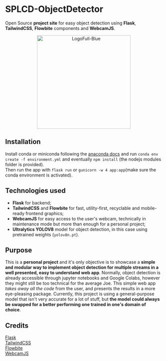 # SPLCD-ObjectDetector

Open Source **project site** for easy object detection using **Flask**, **TailwindCSS**, **Flowbite** components and **WebcamJS**.

<p align="center">
<img src="https://user-images.githubusercontent.com/104271382/237925682-89be2835-2732-4574-aa30-cdeb7ad6d52f.png" alt="LogoFull-Blue" style="max-width: 100%; width:300px; height:300px;">
</p>

## Installation
Install conda or miniconda following the [anaconda docs](https://docs.conda.io/projects/conda/en/stable/user-guide/install/index.html) and run `conda env create -f environment.yml` and eventually `npm install` (the nodejs modules folder is provided).  
Then run the app with `flask run` or `gunicorn -w 4 app:app`(make sure the conda environment is activated).

## Technologies used

* **Flask** for backend; 
* **TailwindCSS** and **Flowbite** for fast, utility-first, recyclable and mobile-ready frontend graphics;
* **WebcamJS** for easy access to the user's webcam, technically in maintenance mode but more than enough for a personal project;
* **Ultralytics YOLOV8** model for object detection, in this case using pretrained weights (`yolov8n.pt`).

## Purpose

This is a **personal project** and it's only objective is to showcase a **simple and modular way to implement object detection for multiple streams in a well presented, easy to understand web app**. Normally, object detection is already accessible through jupyter notebooks and Google Colabs, however they might still be too technical for the average Joe. This simple web app _takes away all the code_ from the user, and presents the results in a more eye-pleasing package. Currently, this project is using a general-purpose model that isn't very accurate for a lot of stuff, but **the model could always be swapped for a better performing one trained in one's domain of choice**.

## Credits

[Flask](http://flask.palletsprojects.com/)  
[TailwindCSS](https://tailwindcss.com)  
[Flowbite](https://flowbite.com)  
[WebcamJS](https://github.com/jhuckaby/webcamjs)
